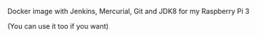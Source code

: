 Docker image with Jenkins, Mercurial, Git and JDK8 for my Raspberry Pi 3

(You can use it too if you want)

